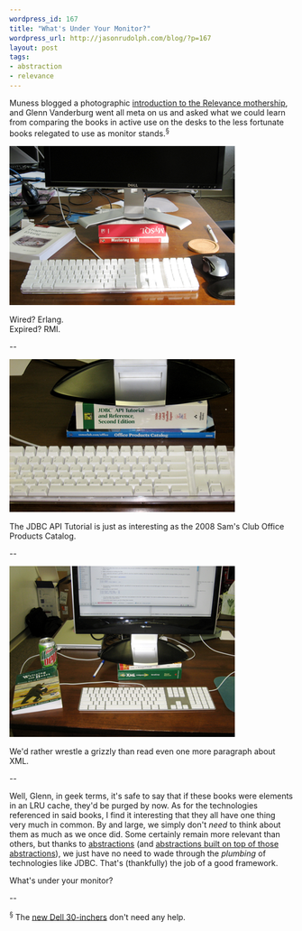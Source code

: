 ```yaml
---
wordpress_id: 167
title: "What's Under Your Monitor?"
wordpress_url: http://jasonrudolph.com/blog/?p=167
layout: post
tags:
- abstraction
- relevance
---
```

Muness blogged a photographic [introduction to the Relevance mothership](http://muness.blogspot.com/2008/04/buckets-of-mice.html "Mundane Essays: Buckets of mice"), and Glenn Vanderburg went all meta on us and asked what we could learn from comparing the books in active use on the desks to the less fortunate books relegated to use as monitor stands.<sup>&sect;</sup>

[![200804 Relevance Monitors 1 Thumb](/resources/200804-relevance-monitors-1-thumb.png)](/resources/200804-relevance-monitors-1.png "Full Size Image")

Wired?  Erlang.    
Expired?  RMI.


<!--more-->

--

[![200804 Relevance Monitors 2 Thumb](/resources/200804-relevance-monitors-2-thumb.png)](/resources/200804-relevance-monitors-2.png "Full Size Image")    

The JDBC API Tutorial is just as interesting as the 2008 Sam's Club Office Products Catalog.

--

[![200804 Relevance Monitors 3 Thumb](/resources/200804-relevance-monitors-3-thumb.png)](/resources/200804-relevance-monitors-3.png "Full Size Image")

We'd rather wrestle a grizzly than read even one more paragraph about XML.  

--

Well, Glenn, in geek terms, it's safe to say that if these books were elements in an LRU cache, they'd be purged by now.  As for the technologies referenced in said books, I find it interesting that they all have one thing very much in common.  By and large, we simply don't *need* to think about them as much as we once did.  Some certainly remain more relevant than others, but thanks to [abstractions](http://www.hibernate.org/ "hibernate.org - Hibernate") (and [abstractions built on top of those abstractions](http://grails.org/gorm "Grails - GORM")), we just have no need to wade through the *plumbing* of technologies like JDBC.  That's (thankfully) the job of a good framework.  

What's under your monitor?

--

<sup>&sect;</sup> The [new Dell 30-inchers](http://bp0.blogger.com/_X2VtRiH_7DA/SBILP6hRgFI/AAAAAAAAAq4/-86yDjW_FtQ/s1600-h/20080418-P1000573.jpg "Jason and Rob hacking on the 30-inch Dell monitors") don't need any help.

